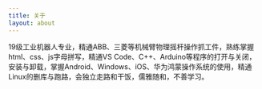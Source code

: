 ```yaml
---
title: 关于
layout: about
---
```

<audio autoplay loop style="display:none" src="//music.163.com/song/media/outer/url?id=4010201.mp3" type="audio/mpeg"></audio>
19级工业机器人专业，精通ABB、三菱等机械臂物理摇杆操作抓工件，熟练掌握html、css、js字母拼写，精通VS Code、C++、Arduino等程序的打开与关闭，安装与卸载，掌握Android、Windows、iOS、华为鸿蒙操作系统的使用，精通Linux的删库与跑路，会独立走路和干饭，儒雅随和，不善学习。
